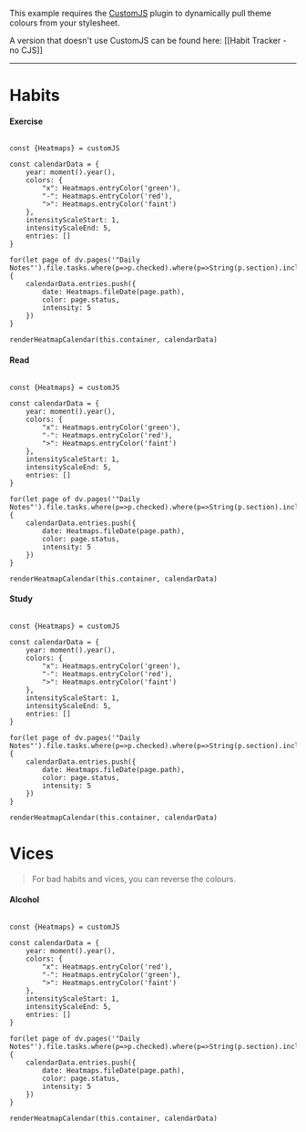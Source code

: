 This example requires the [CustomJS](https://github.com/samlewis0602/obsidian-custom-js) plugin to dynamically pull theme colours from your stylesheet.

A version that doesn't use CustomJS can be found here: [[Habit Tracker - no CJS]]

---

# Habits
#### Exercise

```dataviewjs

const {Heatmaps} = customJS

const calendarData = {
	year: moment().year(),
	colors: {
		"x": Heatmaps.entryColor('green'),
		"-": Heatmaps.entryColor('red'),
		">": Heatmaps.entryColor('faint')
	},
	intensityScaleStart: 1,
	intensityScaleEnd: 5,
	entries: []
}

for(let page of dv.pages('"Daily Notes"').file.tasks.where(p=>p.checked).where(p=>String(p.section).includes("Habits")).where(p=>p.text.includes("Exercise"))){
    calendarData.entries.push({
        date: Heatmaps.fileDate(page.path),
		color: page.status,
		intensity: 5
    })
}

renderHeatmapCalendar(this.container, calendarData)

```

#### Read

```dataviewjs

const {Heatmaps} = customJS

const calendarData = {
	year: moment().year(),
	colors: {
		"x": Heatmaps.entryColor('green'),
		"-": Heatmaps.entryColor('red'),
		">": Heatmaps.entryColor('faint')
	},
	intensityScaleStart: 1,
	intensityScaleEnd: 5,
	entries: []
}

for(let page of dv.pages('"Daily Notes"').file.tasks.where(p=>p.checked).where(p=>String(p.section).includes("Habits")).where(p=>p.text.includes("Read"))){
    calendarData.entries.push({
        date: Heatmaps.fileDate(page.path),
		color: page.status,
		intensity: 5
    })
}

renderHeatmapCalendar(this.container, calendarData)

```

#### Study

```dataviewjs

const {Heatmaps} = customJS

const calendarData = {
	year: moment().year(),
	colors: {
		"x": Heatmaps.entryColor('green'),
		"-": Heatmaps.entryColor('red'),
		">": Heatmaps.entryColor('faint')
	},
	intensityScaleStart: 1,
	intensityScaleEnd: 5,
	entries: []
}

for(let page of dv.pages('"Daily Notes"').file.tasks.where(p=>p.checked).where(p=>String(p.section).includes("Habits")).where(p=>p.text.includes("Study"))){
    calendarData.entries.push({
        date: Heatmaps.fileDate(page.path),
		color: page.status,
		intensity: 5
    })
}

renderHeatmapCalendar(this.container, calendarData)

```

# Vices
> For bad habits and vices, you can reverse the colours.

#### Alcohol

```dataviewjs

const {Heatmaps} = customJS

const calendarData = {
	year: moment().year(),
	colors: {
		"x": Heatmaps.entryColor('red'),
		"-": Heatmaps.entryColor('green'),
		">": Heatmaps.entryColor('faint')
	},
	intensityScaleStart: 1,
	intensityScaleEnd: 5,
	entries: []
}

for(let page of dv.pages('"Daily Notes"').file.tasks.where(p=>p.checked).where(p=>String(p.section).includes("Vices")).where(p=>p.text.includes("Alcohol"))){
    calendarData.entries.push({
        date: Heatmaps.fileDate(page.path),
		color: page.status,
		intensity: 5
    })
}

renderHeatmapCalendar(this.container, calendarData)

```
